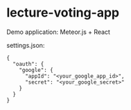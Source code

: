 # lecture-voting-app
 Demo application: Meteor.js + React

settings.json:

```
{
  "oauth": {
    "google": {
      "appId": "<your_google_app_id>",
      "secret": "<your_google_secret>"
    }
  }
}
```
